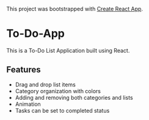 This project was bootstrapped with [Create React App](https://github.com/facebook/create-react-app).

# To-Do-App
This is a To-Do List Application built using React.

## Features
* Drag and drop list items 
* Category organization with colors
* Adding and removing both categories and lists 
* Animation
* Tasks can be set to completed status
